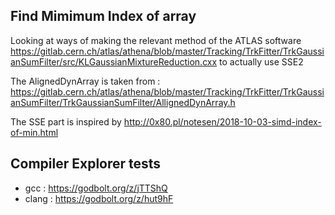 Find Mimimum Index of array
------------------------------------

Looking at ways of making the relevant method of the ATLAS software 
https://gitlab.cern.ch/atlas/athena/blob/master/Tracking/TrkFitter/TrkGaussianSumFilter/src/KLGaussianMixtureReduction.cxx
to actually use SSE2

The AlignedDynArray is taken from : 
https://gitlab.cern.ch/atlas/athena/blob/master/Tracking/TrkFitter/TrkGaussianSumFilter/TrkGaussianSumFilter/AllignedDynArray.h

The SSE part is inspired by 
http://0x80.pl/notesen/2018-10-03-simd-index-of-min.html

Compiler Explorer tests
----------------------
- gcc : https://godbolt.org/z/jTTShQ
- clang : https://godbolt.org/z/hut9hF
